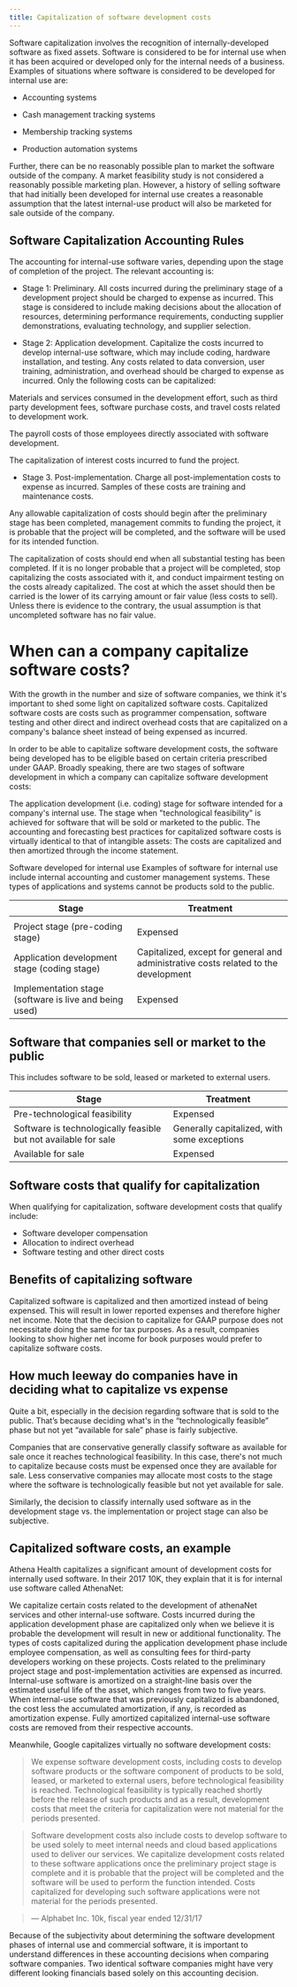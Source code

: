 ```yaml
---
title: Capitalization of software development costs
---
```


Software capitalization involves the recognition of internally-developed software as fixed assets. Software is considered to be for internal use when it has been acquired or developed only for the internal needs of a business. Examples of situations where software is considered to be developed for internal use are:

- Accounting systems

- Cash management tracking systems

- Membership tracking systems

- Production automation systems

Further, there can be no reasonably possible plan to market the software outside of the company. A market feasibility study is not considered a reasonably possible marketing plan. However, a history of selling software that had initially been developed for internal use creates a reasonable assumption that the latest internal-use product will also be marketed for sale outside of the company.

## Software Capitalization Accounting Rules
The accounting for internal-use software varies, depending upon the stage of completion of the project. The relevant accounting is:

* Stage 1: Preliminary. All costs incurred during the preliminary stage of a development project should be charged to expense as incurred. This stage is considered to include making decisions about the allocation of resources, determining performance requirements, conducting supplier demonstrations, evaluating technology, and supplier selection.

* Stage 2: Application development. Capitalize the costs incurred to develop internal-use software, which may include coding, hardware installation, and testing. Any costs related to data conversion, user training, administration, and overhead should be charged to expense as incurred. Only the following costs can be capitalized:

Materials and services consumed in the development effort, such as third party development fees, software purchase costs, and travel costs related to development work.

The payroll costs of those employees directly associated with software development.

The capitalization of interest costs incurred to fund the project.

* Stage 3. Post-implementation. Charge all post-implementation costs to expense as incurred. Samples of these costs are training and maintenance costs.

Any allowable capitalization of costs should begin after the preliminary stage has been completed, management commits to funding the project, it is probable that the project will be completed, and the software will be used for its intended function.

The capitalization of costs should end when all substantial testing has been completed. If it is no longer probable that a project will be completed, stop capitalizing the costs associated with it, and conduct impairment testing on the costs already capitalized. The cost at which the asset should then be carried is the lower of its carrying amount or fair value (less costs to sell). Unless there is evidence to the contrary, the usual assumption is that uncompleted software has no fair value.


# When can a company capitalize software costs?
With the growth in the number and size of software companies, we think it's important to shed some light on capitalized software costs. Capitalized software costs are costs such as programmer compensation, software testing and other direct and indirect overhead costs that are capitalized on a company's balance sheet instead of being expensed as incurred.

In order to be able to capitalize software development costs, the software being developed has to be eligible based on certain criteria prescribed under GAAP. Broadly speaking, there are two stages of software development in which a company can capitalize software development costs:

The application development (i.e. coding) stage for software intended for a company's internal use.
The stage when "technological feasibility" is achieved for software that will be sold or marketed to the public.
The accounting and forecasting best practices for capitalized software costs is virtually identical to that of intangible assets: The costs are capitalized and then amortized through the income statement.

Software developed for internal use
Examples of software for internal use include internal accounting and customer management systems. These types of applications and systems cannot be products sold to the public.

| Stage                                                  | Treatment                                                                           |
| ------                                                 | ---------                                                                           |
|                                                        |                                                                                     |
| Project stage (pre-coding stage)                       | Expensed                                                                            |
| Application development stage (coding stage)           | Capitalized, except for general and administrative costs related to the development |
| Implementation stage (software is live and being used) | Expensed                                                                            |
## Software that companies sell or market to the public
This includes software to be sold, leased or marketed to external users.

| Stage                                                           | Treatment                                   |
| -------                                                         | ------                                      |
| Pre-technological feasibility                                   | Expensed                                    |
| Software is technologically feasible but not available for sale | Generally capitalized, with some exceptions |
| Available for sale                                              | Expensed                                    |

## Software costs that qualify for capitalization
When qualifying for capitalization, software development costs that qualify include:

- Software developer compensation
- Allocation to indirect overhead
- Software testing and other direct costs


## Benefits of capitalizing software
Capitalized software is capitalized and then amortized instead of being expensed. This will result in lower reported expenses and therefore higher net income. Note that the decision to capitalize for GAAP purpose does not necessitate doing the same for tax purposes. As a result, companies looking to show higher net income for book purposes would prefer to capitalize software costs.

## How much leeway do companies have in deciding what to capitalize vs expense
Quite a bit, especially in the decision regarding software that is sold to the public. That’s because deciding what's in the “technologically feasible” phase but not yet “available for sale” phase is fairly subjective.

Companies that are conservative generally classify software as available for sale once it reaches technological feasibility. In this case, there's not much to capitalize because costs must be expensed once they are available for sale. Less conservative companies may allocate most costs to the stage where the software is technologically feasible but not yet available for sale.

Similarly, the decision to classify internally used software as in the development stage vs. the implementation or project stage can also be subjective.

## Capitalized software costs, an example
Athena Health capitalizes a significant amount of development costs for internally used software. In their 2017 10K, they explain that it is for internal use software called AthenaNet:

We capitalize certain costs related to the development of athenaNet services and other internal-use software. Costs incurred during the application development phase are capitalized only when we believe it is probable the development will result in new or additional functionality. The types of costs capitalized during the application development phase include employee compensation, as well as consulting fees for third-party developers working on these projects. Costs related to the preliminary project stage and post-implementation activities are expensed as incurred. Internal-use software is amortized on a straight-line basis over the estimated useful life of the asset, which ranges from two to five years. When internal-use software that was previously capitalized is abandoned, the cost less the accumulated amortization, if any, is recorded as amortization expense. Fully amortized capitalized internal-use software costs are removed from their respective accounts.



Meanwhile, Google capitalizes virtually no software development costs:

> We expense software development costs, including costs to develop software products or the software component of products to be sold, leased, or marketed to external users, before technological feasibility is reached. Technological feasibility is typically reached shortly before the release of such products and as a result, development costs that meet the criteria for capitalization were not material for the periods presented.

> Software development costs also include costs to develop software to be used solely to meet internal needs and cloud based applications used to deliver our services. We capitalize development costs related to these software applications once the preliminary project stage is complete and it is probable that the project will be completed and the software will be used to perform the function intended. Costs capitalized for developing such software applications were not material for the periods presented.

> — Alphabet Inc. 10k, fiscal year ended 12/31/17



Because of the subjectivity about determining the software development phases of internal use and commercial software, it is important to understand differences in these accounting decisions when comparing software companies. Two identical software companies might have very different looking financials based solely on this accounting decision.

